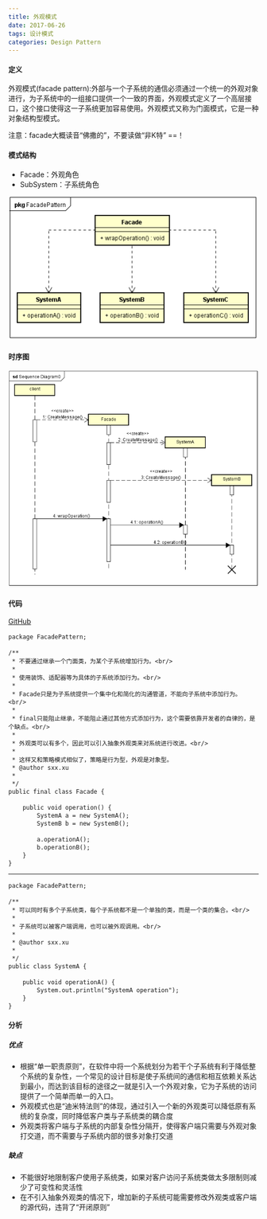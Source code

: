 ```yaml
---
title: 外观模式
date: 2017-06-26
tags: 设计模式
categories: Design Pattern
---
```


#### 定义 ####

外观模式(facade pattern):外部与一个子系统的通信必须通过一个统一的外观对象进行，为子系统中的一组接口提供一个一致的界面，外观模式定义了一个高层接口，这个接口使得这一子系统更加容易使用。外观模式又称为门面模式，它是一种对象结构型模式。

注意：facade大概读音“佛撒的”，不要读做“非K特” ==！
  
#### 模式结构 ####

- Facade：外观角色
- SubSystem：子系统角色

![类图](../res/img/facade_pattern_class_diagram.png)
  
#### 时序图 ####

![时序图](../res/img/facade_pattern_sequence_diagram.png)

#### 代码 ####

[GitHub](https://github.com/xusx1024/DesignPatternDemoCode/tree/master/FacadePattern)

	package FacadePattern;
	
	/**
	 * 不要通过继承一个门面类，为某个子系统增加行为。<br/>
	 * 
	 * 使用装饰、适配器等为具体的子系统添加行为。<br/>
	 * 
	 * Facade只是为子系统提供一个集中化和简化的沟通管道，不能向子系统中添加行为。<br/>
	 * 
	 * final只能阻止继承，不能阻止通过其他方式添加行为，这个需要依靠开发者的自律的，是个缺点。<br/>
	 * 
	 * 外观类可以有多个，因此可以引入抽象外观类来对系统进行改进。<br/>
	 * 
	 * 这样又和策略模式相似了，策略是行为型，外观是对象型。
	 * @author sxx.xu
	 *
	 */
	public final class Facade {
	
		public void operation() {
			SystemA a = new SystemA();
			SystemB b = new SystemB();
	
			a.operationA();
			b.operationB();
		}
	}

********
	
	package FacadePattern;
	
	/**
	 * 可以同时有多个子系统类，每个子系统都不是一个单独的类，而是一个类的集合。<br/>
	 * 
	 * 子系统可以被客户端调用，也可以被外观调用。<br/>
	 * 
	 * @author sxx.xu
	 *
	 */
	public class SystemA {
	
		public void operationA() {
			System.out.println("SystemA operation");
		}
	}

#### 分析 ####


##### 优点 #####

- 根据“单一职责原则”，在软件中将一个系统划分为若干个子系统有利于降低整个系统的复杂性，一个常见的设计目标是使子系统间的通信和相互依赖关系达到最小，而达到该目标的途径之一就是引入一个外观对象，它为子系统的访问提供了一个简单而单一的入口。
- 外观模式也是“迪米特法则”的体现，通过引入一个新的外观类可以降低原有系统的复杂度，同时降低客户类与子系统类的耦合度
- 外观类将客户端与子系统的内部复杂性分隔开，使得客户端只需要与外观对象打交道，而不需要与子系统内部的很多对象打交道

##### 缺点 #####

-  不能很好地限制客户使用子系统类，如果对客户访问子系统类做太多限制则减少了可变性和灵活性
-  在不引入抽象外观类的情况下，增加新的子系统可能需要修改外观类或客户端的源代码，违背了“开闭原则”

 



 




